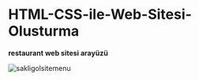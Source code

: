 # HTML-CSS-ile-Web-Sitesi-Olusturma
**restaurant web sitesi arayüzü**


![sakligolsitemenu](https://user-images.githubusercontent.com/94083972/141210977-6ca42cc2-0e6e-4283-996f-66eaab9616cb.png)
